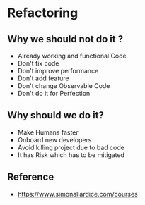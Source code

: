 # Refactoring

## Why we should not do it ?
* Already working and functional Code
* Don't fix code 
* Don't improve performance
* Don't add feature
* Don't change Observable Code
* Don't do it for Perfection

## Why should we do it?
* Make Humans faster
* Onboard new developers
* Avoid killing project due to bad code
* It has Risk which has to be mitigated



## Reference
* https://www.simonallardice.com/courses
